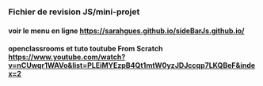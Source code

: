 ### Fichier de revision JS/mini-projet
#### voir le menu en ligne https://sarahgues.github.io/sideBarJs.github.io/

#### openclassrooms et tuto toutube From Scratch https://www.youtube.com/watch?v=nCUwqr1WAVo&list=PLEiMYEzpB4Qt1mtW0yzJDJccqp7LKQBeF&index=2


